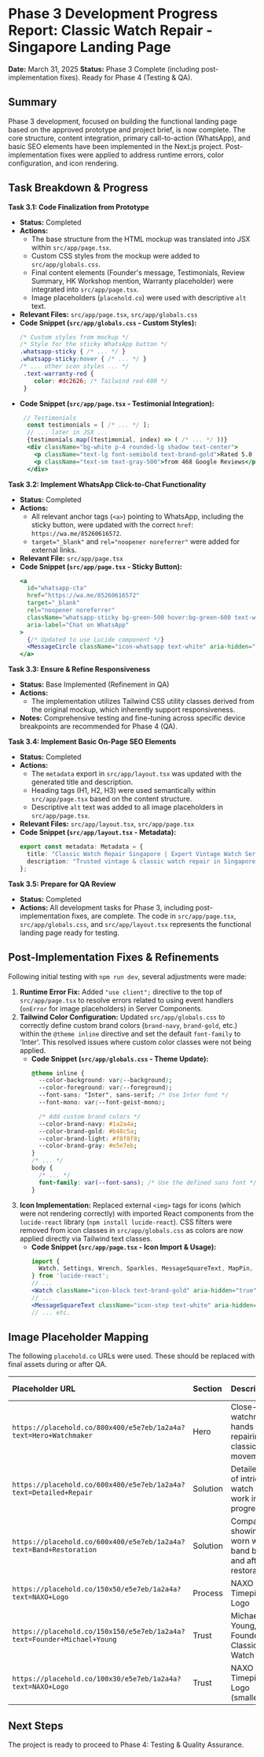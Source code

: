 # Phase 3 Development Progress Report: Classic Watch Repair - Singapore Landing Page

**Date:** March 31, 2025
**Status:** Phase 3 Complete (including post-implementation fixes). Ready for Phase 4 (Testing & QA).

## Summary

Phase 3 development, focused on building the functional landing page based on the approved prototype and project brief, is now complete. The core structure, content integration, primary call-to-action (WhatsApp), and basic SEO elements have been implemented in the Next.js project. Post-implementation fixes were applied to address runtime errors, color configuration, and icon rendering.

## Task Breakdown & Progress

**Task 3.1: Code Finalization from Prototype**
*   **Status:** Completed
*   **Actions:**
    *   The base structure from the HTML mockup was translated into JSX within `src/app/page.tsx`.
    *   Custom CSS styles from the mockup were added to `src/app/globals.css`.
    *   Final content elements (Founder's message, Testimonials, Review Summary, HK Workshop mention, Warranty placeholder) were integrated into `src/app/page.tsx`.
    *   Image placeholders (`placehold.co`) were used with descriptive `alt` text.
*   **Relevant Files:** `src/app/page.tsx`, `src/app/globals.css`
*   **Code Snippet (`src/app/globals.css` - Custom Styles):**
    ```css
    /* Custom styles from mockup */
    /* Style for the sticky WhatsApp button */
    .whatsapp-sticky { /* ... */ }
    .whatsapp-sticky:hover { /* ... */ }
    /* ... other icon styles ... */
     .text-warranty-red {
        color: #dc2626; /* Tailwind red-600 */
     }
    ```
*   **Code Snippet (`src/app/page.tsx` - Testimonial Integration):**
    ```jsx
     // Testimonials
      const testimonials = [ /* ... */ ];
      // ... later in JSX ...
      {testimonials.map((testimonial, index) => ( /* ... */ ))}
      <div className="bg-white p-4 rounded-lg shadow text-center">
        <p className="text-lg font-semibold text-brand-gold">Rated 5.0 / 5 Stars</p>
        <p className="text-sm text-gray-500">from 468 Google Reviews</p>
      </div>
    ```

**Task 3.2: Implement WhatsApp Click-to-Chat Functionality**
*   **Status:** Completed
*   **Actions:**
    *   All relevant anchor tags (`<a>`) pointing to WhatsApp, including the sticky button, were updated with the correct `href`: `https://wa.me/85260616572`.
    *   `target="_blank"` and `rel="noopener noreferrer"` were added for external links.
*   **Relevant File:** `src/app/page.tsx`
*   **Code Snippet (`src/app/page.tsx` - Sticky Button):**
    ```jsx
    <a
      id="whatsapp-cta"
      href="https://wa.me/85260616572"
      target="_blank"
      rel="noopener noreferrer"
      className="whatsapp-sticky bg-green-500 hover:bg-green-600 text-white p-4 rounded-full shadow-lg flex items-center justify-center"
      aria-label="Chat on WhatsApp"
    >
      {/* Updated to use Lucide component */}
      <MessageCircle className="icon-whatsapp text-white" aria-hidden="true" />
    </a>
    ```

**Task 3.3: Ensure & Refine Responsiveness**
*   **Status:** Base Implemented (Refinement in QA)
*   **Actions:**
    *   The implementation utilizes Tailwind CSS utility classes derived from the original mockup, which inherently support responsiveness.
*   **Notes:** Comprehensive testing and fine-tuning across specific device breakpoints are recommended for Phase 4 (QA).

**Task 3.4: Implement Basic On-Page SEO Elements**
*   **Status:** Completed
*   **Actions:**
    *   The `metadata` export in `src/app/layout.tsx` was updated with the generated title and description.
    *   Heading tags (H1, H2, H3) were used semantically within `src/app/page.tsx` based on the content structure.
    *   Descriptive `alt` text was added to all image placeholders in `src/app/page.tsx`.
*   **Relevant Files:** `src/app/layout.tsx`, `src/app/page.tsx`
*   **Code Snippet (`src/app/layout.tsx` - Metadata):**
    ```typescript
    export const metadata: Metadata = {
      title: "Classic Watch Repair Singapore | Expert Vintage Watch Service & Restoration",
      description: "Trusted vintage & classic watch repair in Singapore via NAXO drop-off. Expert HK workshop handles complex restorations, band repairs & servicing. Get a free WhatsApp consultation!",
    };
    ```

**Task 3.5: Prepare for QA Review**
*   **Status:** Completed
*   **Actions:** All development tasks for Phase 3, including post-implementation fixes, are complete. The code in `src/app/page.tsx`, `src/app/globals.css`, and `src/app/layout.tsx` represents the functional landing page ready for testing.

## Post-Implementation Fixes & Refinements

Following initial testing with `npm run dev`, several adjustments were made:

1.  **Runtime Error Fix:** Added `"use client";` directive to the top of `src/app/page.tsx` to resolve errors related to using event handlers (`onError` for image placeholders) in Server Components.
2.  **Tailwind Color Configuration:** Updated `src/app/globals.css` to correctly define custom brand colors (`brand-navy`, `brand-gold`, etc.) within the `@theme inline` directive and set the default `font-family` to 'Inter'. This resolved issues where custom color classes were not being applied.
    *   **Code Snippet (`src/app/globals.css` - Theme Update):**
        ```css
        @theme inline {
          --color-background: var(--background);
          --color-foreground: var(--foreground);
          --font-sans: "Inter", sans-serif; /* Use Inter font */
          --font-mono: var(--font-geist-mono);

          /* Add custom brand colors */
          --color-brand-navy: #1a2a4a;
          --color-brand-gold: #b48c5a;
          --color-brand-light: #f8f8f8;
          --color-brand-gray: #e5e7eb;
        }
        /* ... */
        body {
          /* ... */
          font-family: var(--font-sans); /* Use the defined sans font */
        }
        ```
3.  **Icon Implementation:** Replaced external `<img>` tags for icons (which were not rendering correctly) with imported React components from the `lucide-react` library (`npm install lucide-react`). CSS filters were removed from icon classes in `src/app/globals.css` as colors are now applied directly via Tailwind text classes.
    *   **Code Snippet (`src/app/page.tsx` - Icon Import & Usage):**
        ```jsx
        import {
          Watch, Settings, Wrench, Sparkles, MessageSquareText, MapPin, CheckCircle, PackageCheck, ShieldCheck, MessageCircle
        } from 'lucide-react';
        // ...
        <Watch className="icon-block text-brand-gold" aria-hidden="true" />
        // ...
        <MessageSquareText className="icon-step text-white" aria-hidden="true" />
        // ... etc.
        ```

## Image Placeholder Mapping

The following `placehold.co` URLs were used. These should be replaced with final assets during or after QA.

| Placeholder URL                                                        | Section   | Description                                                       | `alt` Text Used                                                   |
| :--------------------------------------------------------------------- | :-------- | :---------------------------------------------------------------- | :---------------------------------------------------------------- |
| `https://placehold.co/800x400/e5e7eb/1a2a4a?text=Hero+Watchmaker`      | Hero      | Close-up of watchmaker's hands repairing a classic watch movement | Close-up of watchmaker's hands repairing a classic watch movement |
| `https://placehold.co/600x400/e5e7eb/1a2a4a?text=Detailed+Repair`     | Solution  | Detailed view of intricate watch repair work in progress          | Detailed view of intricate watch repair work in progress          |
| `https://placehold.co/600x400/e5e7eb/1a2a4a?text=Band+Restoration`    | Solution  | Comparison showing a worn watch band before and after restoration | Comparison showing a worn watch band before and after restoration |
| `https://placehold.co/150x50/e5e7eb/1a2a4a?text=NAXO+Logo`             | Process   | NAXO Timepiece Logo                                               | NAXO Timepiece Logo                                               |
| `https://placehold.co/150x150/e5e7eb/1a2a4a?text=Founder+Michael+Young` | Trust     | Michael Young, Founder of Classic Watch Repair                    | Michael Young, Founder of Classic Watch Repair                    |
| `https://placehold.co/100x30/e5e7eb/1a2a4a?text=NAXO+Logo`             | Trust     | NAXO Timepiece Logo (smaller)                                     | NAXO Timepiece Logo                                               |

## Next Steps

The project is ready to proceed to Phase 4: Testing & Quality Assurance.
